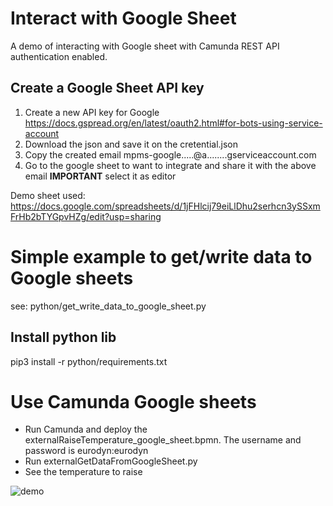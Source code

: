 # Interact with Google Sheet

A demo of interacting with Google sheet with Camunda REST API authentication enabled. 


## Create a Google Sheet API key
1. Create a new API key for Google https://docs.gspread.org/en/latest/oauth2.html#for-bots-using-service-account
2. Download the json and save it on the cretential.json
3. Copy the created email mpms-google.....@a........gserviceaccount.com
4. Go to the google sheet to want to integrate and share it with the above email **IMPORTANT** select it as editor

Demo sheet used: https://docs.google.com/spreadsheets/d/1jFHlcij79eiLlDhu2serhcn3ySSxmFrHb2bTYGpvHZg/edit?usp=sharing

# Simple example to get/write data to Google sheets
see: python/get_write_data_to_google_sheet.py

## Install python lib
pip3 install -r python/requirements.txt 

# Use Camunda Google sheets
- Run Camunda and deploy the externalRaiseTemperature_google_sheet.bpmn. The username and password is eurodyn:eurodyn
- Run externalGetDataFromGoogleSheet.py
- See the temperature to raise

![demo](./camunda_google_sheet.gif)